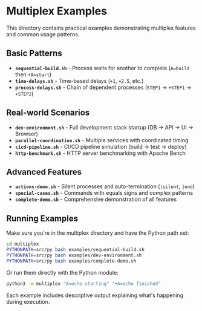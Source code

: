 # Multiplex Examples

This directory contains practical examples demonstrating multiplex features and common usage patterns.

## Basic Patterns
- **`sequential-build.sh`** - Process waits for another to complete (`A=build` then `+A=start`)
- **`time-delays.sh`** - Time-based delays (`+1`, `+2.5`, etc.)
- **`process-delays.sh`** - Chain of dependent processes (`STEP1` → `+STEP1` → `+STEP2`)

## Real-world Scenarios
- **`dev-environment.sh`** - Full development stack startup (DB → API → UI → Browser)
- **`parallel-coordination.sh`** - Multiple services with coordinated timing
- **`cicd-pipeline.sh`** - CI/CD pipeline simulation (build → test → deploy)
- **`http-benchmark.sh`** - HTTP server benchmarking with Apache Bench

## Advanced Features
- **`actions-demo.sh`** - Silent processes and auto-termination (`|silent`, `|end`)
- **`special-cases.sh`** - Commands with equals signs and complex patterns
- **`complete-demo.sh`** - Comprehensive demonstration of all features

## Running Examples

Make sure you're in the multiplex directory and have the Python path set:

```bash
cd multiplex
PYTHONPATH=src/py bash examples/sequential-build.sh
PYTHONPATH=src/py bash examples/dev-environment.sh
PYTHONPATH=src/py bash examples/complete-demo.sh
```

Or run them directly with the Python module:

```bash
python3 -m multiplex "A=echo starting" "+A=echo finished"
```

Each example includes descriptive output explaining what's happening during execution.